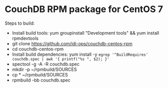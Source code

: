 # CouchDB RPM package for CentOS 7

Steps to build:

  * Install build tools: yum groupinstall "Development tools" && yum install rpmdevtools
  * git clone https://github.com/idi-ops/couchdb-centos-rpm
  * cd couchdb-centos-rpm
  * Install build dependencies: yum install -y `egrep '^BuildRequires' couchdb.spec | awk '{ printf("%s ", $2); }'`
  * spectool -g -A -R couchdb.spec
  * mkdir -p ~/rpmbuild/SOURCES
  * cp * ~/rpmbuild/SOURCES
  * rpmbuild -bb couchdb.spec
